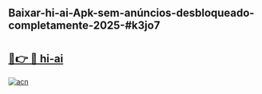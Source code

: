 ## Baixar-hi-ai-Apk-sem-anúncios-desbloqueado-completamente-2025-#k3jo7

# <h2><a href="https://ainizakaria.my?title=hi-ai&ref=22M">🔗👉 🔴 hi-ai</a></h2>

[![acn](https://github.com/user-attachments/assets/0f9c940e-d8b0-45ae-aac7-cd30a18b3e1c)](https://ainizakaria.my?title=hi-ai&ref=22M)

